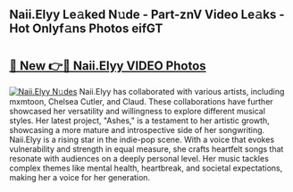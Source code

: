## Naii.Elyy Le𝚊ked N𝚞de - Part-znV Video Le𝚊ks - Hot Onlyf𝚊ns Photos eifGT

# <h2><a href="http://ab61030.deff.icu/?id=Naii.Elyy">🔗 New 👉🔴 Naii.Elyy VIDEO Photos</a></h2>

[![Naii.Elyy N𝚞des](https://i.imgur.com/rIISA9y.gif)](http://ab61030.deff.icu/?id=Naii.Elyy)
Naii.Elyy has collaborated with various artists, including mxmtoon, Chelsea Cutler, and Claud. These collaborations have further showcased her versatility and willingness to explore different musical styles. Her latest project, "Ashes," is a testament to her artistic growth, showcasing a more mature and introspective side of her songwriting. Naii.Elyy is a rising star in the indie-pop scene. With a voice that evokes vulnerability and strength in equal measure, she crafts heartfelt songs that resonate with audiences on a deeply personal level. Her music tackles complex themes like mental health, heartbreak, and societal expectations, making her a voice for her generation.
